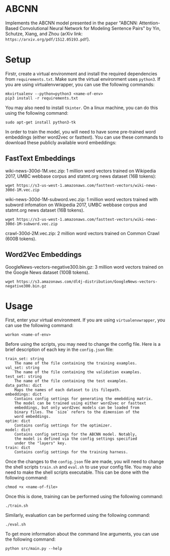 # ABCNN

Implements the ABCNN model presented in the paper "ABCNN: Attention-Based
Convolutional Neural Network for Modeling Sentence Pairs" by Yin, Schutze,
Xiang, and Zhou (arXiv link: `https://arxiv.org/pdf/1512.05193.pdf`).

# Setup

Firstr, create a virtual environment and install the required dependencies
from `requirements.txt`. Make sure the virtual environment uses `python3`.
If you are using virtualenvwrapper, you can use the following commands:

	mkvirtualenv --python=python3 <name-of-env>
	pip3 install -r requirements.txt

You may also need to install `tkinter`. On a linux machine, you can do this
using the following command:

	sudo apt-get install python3-tk

In order to train the model, you will need to have some pre-trained 
word embeddings (either word2vec or fasttext). You can use these commands
to download these publicly available word embeddings:

## FastText Embeddings

wiki-news-300d-1M.vec.zip: 1 million word vectors trained on Wikipedia 2017,
UMBC webbase corpus and statmt.org news dataset (16B tokens):

	wget https://s3-us-west-1.amazonaws.com/fasttext-vectors/wiki-news-300d-1M.vec.zip

wiki-news-300d-1M-subword.vec.zip: 1 million word vectors trained with subword 
infomation on Wikipedia 2017, UMBC webbase corpus and statmt.org news dataset 
(16B tokens).

	wget https://s3-us-west-1.amazonaws.com/fasttext-vectors/wiki-news-300d-1M-subword.vec.zip

crawl-300d-2M.vec.zip: 2 million word vectors trained on Common Crawl (600B tokens).

## Word2Vec Embeddings

GoogleNews-vectors-negative300.bin.gz: 3 million word vectors trained on the
Google News dataset (100B tokens).

	wget https://s3.amazonaws.com/dl4j-distribution/GoogleNews-vectors-negative300.bin.gz

# Usage

First, enter your virtual environment. If you are using `virtualenvwrapper`,
you can use the following command:

	workon <name-of-env>

Before using the scripts, you may need to change the config file. Here is a
brief description of each key in the `config.json` file:

	train_set: string 
		The name of the file containing the training examples.
	val_set: string
		The name of the file containing the validation examples.
	test_set: string
		The name of the file containing the test examples.
	data_paths: dict
		Maps the names of each dataset to its filepath.
	embeddings: dict
		Contains config settings for generating the emebdding matrix.
		The model can be trained using either word2vec or fasttext
		embeddings, but only word2vec models can be loaded from
		binary files. The `size` refers to the dimension of the
		word embeddings.
	optim: dict
		Contains config settings for the optimizer. 
	model: dict
		Contains config settings for the ABCNN model. Notably,
		the model is defined via the config settings specified
		under the "layers" key.
	train: dict  
		Contains config settings for the training harness.

Once the changes to the `config.json` file are made, you will need to change
the shell scripts `train.sh` and `eval.sh` to use your config file. You may
also need to make the shell scripts executable. This can be done with the
following command:

	chmod +x <name-of-file>

Once this is done, training can be performed using the following command:

	./train.sh

Similarly, evaluation can be performed using the following command:

	./eval.sh

To get more information about the command line arguments, you can use the
following command:

	python src/main.py --help
